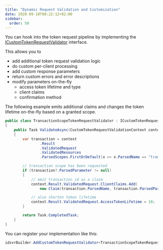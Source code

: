 ```yaml
---
title: "Dynamic Request Validation and Customization"
date: 2020-09-10T08:22:12+02:00
sidebar:
  order: 50
---
```


You can hook into the token request pipeline by implementing the [ICustomTokenRequestValidator](../reference/validators/custom_token_request_validator) interface.

This allows you to

* add additional token request validation logic
* do custom per-client processing
* add custom response parameters
* return custom errors and error descriptions
* modify parameters on-the-fly
    * access token lifetime and type
    * client claims
    * confirmation method

The following example emits additional claims and changes the token lifetime on-the-fly based on a granted scope.

```cs
public class TransactionScopeTokenRequestValidator : ICustomTokenRequestValidator
{
    public Task ValidateAsync(CustomTokenRequestValidationContext context)
    {
        var transaction = context
                .Result
                .ValidatedRequest
                .ValidatedResources
                .ParsedScopes.FirstOrDefault(x => x.ParsedName == "transaction");

        // transaction scope has been requested
        if (transaction?.ParsedParameter != null)
        {
            // emit transaction id as a claim
            context.Result.ValidatedRequest.ClientClaims.Add(
                new Claim(transaction.ParsedName, transaction.ParsedParameter));

            // also shorten token lifetime
            context.Result.ValidatedRequest.AccessTokenLifetime = 10;
        }

        return Task.CompletedTask;
    }
}
```

You can register your implementation like this:

```cs
idsvrBuilder.AddCustomTokenRequestValidator<TransactionScopeTokenRequestValidator>();
```
